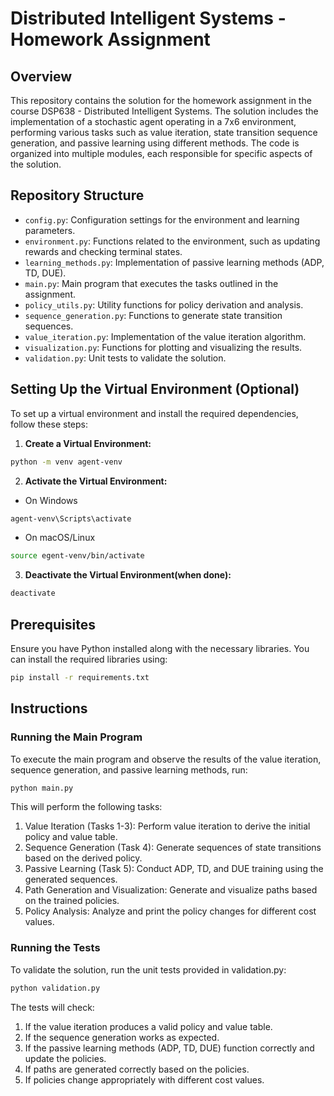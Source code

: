 # Distributed Intelligent Systems - Homework Assignment

## Overview

This repository contains the solution for the homework assignment in the course DSP638 - Distributed Intelligent Systems. The solution includes the implementation of a stochastic agent operating in a 7x6 environment, performing various tasks such as value iteration, state transition sequence generation, and passive learning using different methods. The code is organized into multiple modules, each responsible for specific aspects of the solution.

## Repository Structure

- `config.py`: Configuration settings for the environment and learning parameters.
- `environment.py`: Functions related to the environment, such as updating rewards and checking terminal states.
- `learning_methods.py`: Implementation of passive learning methods (ADP, TD, DUE).
- `main.py`: Main program that executes the tasks outlined in the assignment.
- `policy_utils.py`: Utility functions for policy derivation and analysis.
- `sequence_generation.py`: Functions to generate state transition sequences.
- `value_iteration.py`: Implementation of the value iteration algorithm.
- `visualization.py`: Functions for plotting and visualizing the results.
- `validation.py`: Unit tests to validate the solution.

## Setting Up the Virtual Environment (Optional)

To set up a virtual environment and install the required dependencies, follow these steps:

1. **Create a Virtual Environment:**

```bash
python -m venv agent-venv
```
2. **Activate the Virtual Environment:**
- On Windows
```bash
agent-venv\Scripts\activate
```
- On macOS/Linux
```bash
source egent-venv/bin/activate
```
3. **Deactivate the Virtual Environment(when done):**

```bash
deactivate
```
## Prerequisites

Ensure you have Python installed along with the necessary libraries. You can install the required libraries using:
```bash
pip install -r requirements.txt
```
## Instructions

### Running the Main Program

To execute the main program and observe the results of the value iteration, sequence generation, and passive learning methods, run:

```bash
python main.py
```

This will perform the following tasks:

1.	Value Iteration (Tasks 1-3): Perform value iteration to derive the initial policy and value table.
2.	Sequence Generation (Task 4): Generate sequences of state transitions based on the derived policy.
3.	Passive Learning (Task 5): Conduct ADP, TD, and DUE training using the generated sequences.
4.	Path Generation and Visualization: Generate and visualize paths based on the trained policies.
5.	Policy Analysis: Analyze and print the policy changes for different cost values.

### Running the Tests

To validate the solution, run the unit tests provided in validation.py:

```bash
python validation.py
```

The tests will check:

1.	If the value iteration produces a valid policy and value table.
2.	If the sequence generation works as expected.
3.	If the passive learning methods (ADP, TD, DUE) function correctly and update the policies.
4.	If paths are generated correctly based on the policies.
5.	If policies change appropriately with different cost values.
